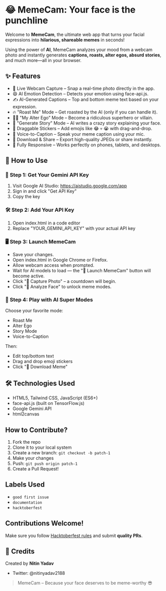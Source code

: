 # 😂 MemeCam: Your face is the punchline

Welcome to **MemeCam**, the ultimate web app that turns your facial expressions into **hilarious, shareable memes** in seconds!

Using the power of **AI**, MemeCam analyzes your mood from a webcam photo and instantly generates **captions, roasts, alter egos, absurd stories**, and much more—all in your browser.

## ✨ Features

- 📸 Live Webcam Capture – Snap a real-time photo directly in the app.
- 😄 AI Emotion Detection – Detects your emotion using face-api.js.
- ✍️ AI-Generated Captions – Top and bottom meme text based on your expression.
- 🔥 "Roast Me" Mode – Get roasted by the AI (only if you can handle it).
- 🦸‍♀️ "My Alter Ego" Mode – Become a ridiculous superhero or villain.
- 📜 "Generate Story" Mode – AI writes a crazy story explaining your face.
- 🤡 Draggable Stickers – Add emojis like 😂 💀 😭 with drag-and-drop.
- 🎤 Voice-to-Caption – Speak your meme caption using your mic.
- 💾 Download & Share – Export high-quality JPEGs or share instantly.
- 📱 Fully Responsive – Works perfectly on phones, tablets, and desktops.

## 🚀 How to Use

### 🧪 Step 1: Get Your Gemini API Key

1. Visit Google AI Studio: https://aistudio.google.com/app
2. Sign in and click "Get API Key"
3. Copy the key

### 🛠 Step 2: Add Your API Key

1. Open index.html in a code editor
2. Replace "YOUR_GEMINI_API_KEY" with your actual API key

### 🖥 Step 3: Launch MemeCam

- Save your changes.
- Open index.html in Google Chrome or Firefox.
- Allow webcam access when prompted.
- Wait for AI models to load — the "🚀 Launch MemeCam" button will become active.
- Click "📸 Capture Photo" – a countdown will begin.
- Click "🧠 Analyze Face" to unlock meme modes.

### 🤹 Step 4: Play with AI Super Modes

Choose your favorite mode:

- Roast Me
- Alter Ego
- Story Mode
- Voice-to-Caption

Then:

- Edit top/bottom text
- Drag and drop emoji stickers
- Click "💾 Download Meme"

## 🛠️ Technologies Used

- HTML5, Tailwind CSS, JavaScript (ES6+)
- face-api.js (built on TensorFlow.js)
- Google Gemini API
- html2canvas

##  How to Contribute?

1. Fork the repo
2. Clone it to your local system
3. Create a new branch: `git checkout -b patch-1`
4. Make your changes
5. Push: `git push origin patch-1`
6. Create a Pull Request!

##  Labels Used
- `good first issue`
- `documentation`
- `hacktoberfest`

##  Contributions Welcome!

Make sure you follow [Hacktoberfest rules](https://hacktoberfest.com/participation) and submit **quality PRs**.

## 👤 Credits

Created by **Nitin Yadav**

- Twitter: @nitinyadav2188

> MemeCam – Because your face deserves to be meme-worthy 😎

